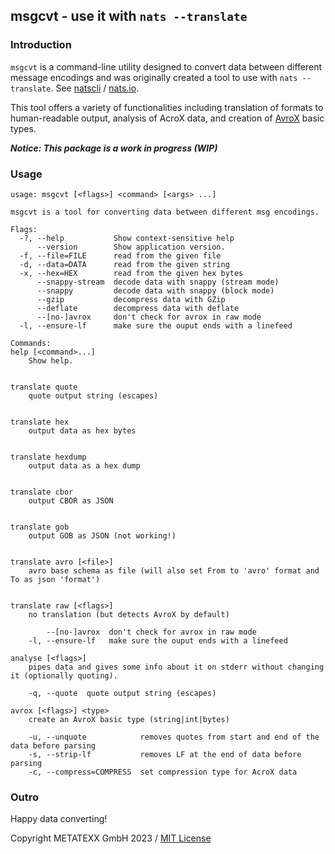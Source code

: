 ## msgcvt - use it with `nats --translate`

### Introduction

`msgcvt` is a command-line utility designed to convert data between different message encodings and was originally created a tool to use with `nats --translate`. See [natscli](https://github.com/nats-io/natscli) / [nats.io](https://nats.io/).

This tool offers a variety of functionalities including translation of formats to human-readable output, analysis of AcroX data, and creation of [AvroX](https://github.com/metatexx/avrox) basic types.

***Notice: This package is a work in progress (WIP)***

### Usage

```
usage: msgcvt [<flags>] <command> [<args> ...]

msgcvt is a tool for converting data between different msg encodings.

Flags:
  -?, --help           Show context-sensitive help
      --version        Show application version.
  -f, --file=FILE      read from the given file
  -d, --data=DATA      read from the given string
  -x, --hex=HEX        read from the given hex bytes
      --snappy-stream  decode data with snappy (stream mode)
      --snappy         decode data with snappy (block mode)
      --gzip           decompress data with GZip
      --deflate        decompress data with deflate
      --[no-]avrox     don't check for avrox in raw mode
  -l, --ensure-lf      make sure the ouput ends with a linefeed

Commands:
help [<command>...]
    Show help.


translate quote
    quote output string (escapes)


translate hex
    output data as hex bytes


translate hexdump
    output data as a hex dump


translate cbor
    output CBOR as JSON


translate gob
    output GOB as JSON (not working!)


translate avro [<file>]
    avro base schema as file (will also set From to 'avro' format and To as json 'format')


translate raw [<flags>]
    no translation (but detects AvroX by default)

        --[no-]avrox  don't check for avrox in raw mode
    -l, --ensure-lf   make sure the ouput ends with a linefeed

analyse [<flags>]
    pipes data and gives some info about it on stderr without changing it (optionally quoting).

    -q, --quote  quote output string (escapes)

avrox [<flags>] <type>
    create an AvroX basic type (string|int|bytes)

    -u, --unquote            removes quotes from start and end of the data before parsing
    -s, --strip-lf           removes LF at the end of data before parsing
    -c, --compress=COMPRESS  set compression type for AcroX data
```

### Outro

Happy data converting!

Copyright METATEXX GmbH 2023 / [MIT License](LICENSE)